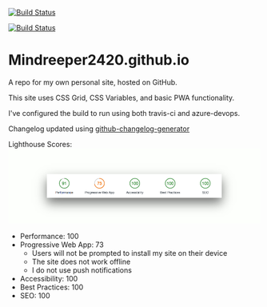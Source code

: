 [![Build Status](https://adamjolicoeur.visualstudio.com/adamjolicoeur.com/_apis/build/status/mindreeper2420.mindreeper2420.github.io)](https://adamjolicoeur.visualstudio.com/adamjolicoeur.com/_build/latest?definitionId=4)

[![Build Status](https://travis-ci.org/mindreeper2420/mindreeper2420.github.io.svg?branch=master)](https://travis-ci.org/mindreeper2420/mindreeper2420.github.io)

# Mindreeper2420.github.io
A repo for my own personal site, hosted on GitHub.

This site uses CSS Grid, CSS Variables, and basic PWA functionality.

I've configured the build to run using both travis-ci and azure-devops.

Changelog updated using [github-changelog-generator](https://github.com/github-changelog-generator/github-changelog-generator)

Lighthouse Scores:
![Lighthouse Score](img/lighthouse-scores.png)

- Performance: 100
- Progressive Web App: 73
  - Users will not be prompted to install my site on their device
  - The site does not work offline
  - I do not use push notifications
- Accessibility: 100
- Best Practices: 100
- SEO: 100
